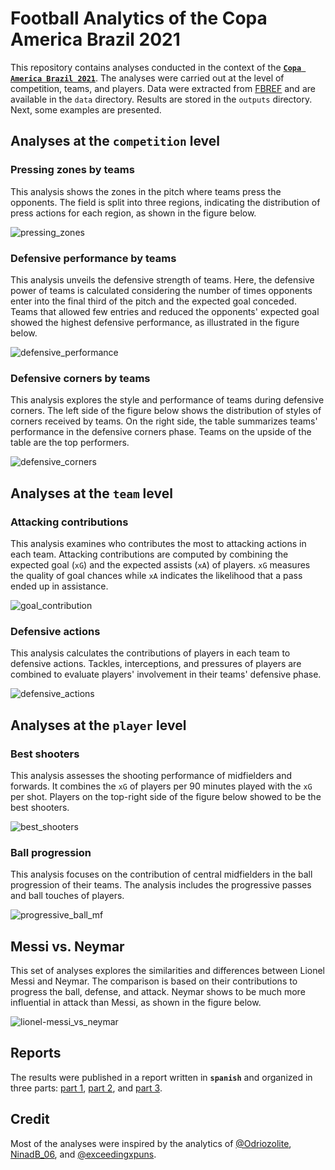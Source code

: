 # Football Analytics of the Copa America Brazil 2021

This repository contains analyses conducted in the context of the [**`Copa America Brazil 2021`**](https://en.wikipedia.org/wiki/2021_Copa_Am%C3%A9rica). The analyses were carried out at the level of competition, teams, and players. Data were extracted from [FBREF](https://fbref.com) and are available in the `data` directory. Results are stored in the `outputs` directory. Next, some examples are presented.

## Analyses at the `competition` level

### Pressing zones by teams

This analysis shows the zones in the pitch where teams press the opponents. The field is split into three regions, indicating the distribution of press actions for each region, as shown in the figure below. 

![pressing_zones](/outputs/pressing_zones.png?raw=true "Pressing Zones")

### Defensive performance by teams

This analysis unveils the defensive strength of teams. Here, the defensive power of teams is calculated considering the number of times opponents enter into the final third of the pitch and the expected goal conceded. Teams that allowed few entries and reduced the opponents' expected goal showed the highest defensive performance, as illustrated in the figure below.  

![defensive_performance](/outputs/defensive_performance.png?raw=true "Defensive Performance")

### Defensive corners by teams

This analysis explores the style and performance of teams during defensive corners. The left side of the figure below shows the distribution of styles of corners received by teams. On the right side, the table summarizes teams' performance in the defensive corners phase. Teams on the upside of the table are the top performers.

![defensive_corners](/outputs/defensive_corners.png?raw=true "Defensive Corners")

## Analyses at the `team` level

### Attacking contributions

This analysis examines who contributes the most to attacking actions in each team. Attacking contributions are computed by combining the expected goal (`xG`) and the expected assists (`xA`) of players. `xG` measures the quality of goal chances while `xA` indicates the likelihood that a pass ended up in assistance.

![goal_contribution](/outputs/goal_contribution.png?raw=true "Goal Contribution")

### Defensive actions

This analysis calculates the contributions of players in each team to defensive actions. Tackles, interceptions, and pressures of players are combined to evaluate players' involvement in their teams' defensive phase.

![defensive_actions](/outputs/defensive_actions.png?raw=true "Defensive Actions")

## Analyses at the `player` level

### Best shooters

This analysis assesses the shooting performance of midfielders and forwards. It
combines the `xG` of players per 90 minutes played with the `xG` per shot. Players 
on the top-right side of the figure below showed to be the best shooters.

![best_shooters](/outputs/best_shooters.png?raw=true "Best shooters")

### Ball progression

This analysis focuses on the contribution of central midfielders in the ball 
progression of their teams. The analysis includes the progressive passes and ball touches of players.

![progressive_ball_mf](/outputs/progessive_ball_mf.png?raw=true "Ball Progression MF")

## Messi vs. Neymar

This set of analyses explores the similarities and differences between Lionel Messi and Neymar. The comparison is based on their contributions to progress the ball, defense, and attack. Neymar shows to be much more influential in attack than Messi, as shown in the figure below.

![lionel-messi_vs_neymar](/outputs/lionel-messi_vs_neymar.png?raw=true "Lionel Messi vs Neymar")

## Reports

The results were published in a report written in **`spanish`** and  organized in 
three parts: [part 1](https://jorgesaldivar.medium.com/la-copa-am%C3%A9rica-brasil-2021-desde-el-football-analytics-b91609b7c2a3), 
[part 2](https://jorgesaldivar.medium.com/la-copa-am%C3%A9rica-brasil-2021-desde-el-football-analytics-ii-827ed553cb99), 
and [part 3](https://jorgesaldivar.medium.com/la-copa-am%C3%A9rica-brasil-2021-desde-el-football-analytics-iii-f36ddda971d5).

## Credit

Most of the analyses were inspired by the analytics of [@Odriozolite](https://twitter.com/Odriozolite), [NinadB_06](https://twitter.com/NinadB_06), and [@exceedingxpuns](https://twitter.com/exceedingxpuns). 

